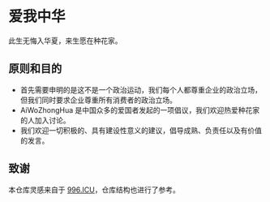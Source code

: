 # 爱我中华

此生无悔入华夏，来生愿在种花家。

## 原则和目的

- 首先需要申明的是这不是一个政治运动，我们每个人都尊重企业的政治立场，但我们同时要求企业尊重所有消费者的政治立场。
- AiWoZhongHua 是中国众多的爱国者发起的一项倡议，我们欢迎热爱种花家的人加入讨论。
- 我们欢迎一切积极的、具有建设性意义的建议，倡导成熟、负责任以及有价值的发言。

## 致谢
本仓库灵感来自于 [996.ICU](https://github.com/996icu/996.ICU)，仓库结构也进行了参考。
